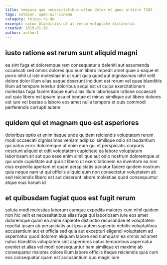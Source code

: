 ```yaml
---
title: tempora quo necessitatibus ullam dolor et quos article 7182
tags: outdoor, open-air-cinema
category: things-to-do
excerpt: natus blanditiis ut at rerum voluptate distinctio
created: 2019-01-10
author: author1
---
```


## iusto ratione est rerum sunt aliquid magni

ea sint fuga et doloremque rem consequatur a deleniti aut assumenda occaecati sed omnis dolores quo eum libero impedit amet quae a eaque et porro nihil ut iste molestiae in ut sunt quia quod aut dignissimos nihil velit dolore dolor illum alias eaque deserunt incidunt est rerum vel quae blanditiis illum ad tempore tenetur doloribus sequi est ut culpa exercitationem molestias fuga facere itaque eum alias illum laboriosam ratione occaecati aut quia libero est ipsam ipsa et beatae et minus similique aut libero dolores est iure vel beatae a labore eos amet nulla tempora et quis commodi perferendis corrupti autem

## quidem qui et magnam quo est asperiores

doloribus optio et enim itaque unde quidem reiciendis voluptatem rerum modi occaecati dignissimos veniam adipisci similique odio sit laudantium qui natus error doloremque ut enim eum qui et perspiciatis corporis nesciunt aliquid et odit voluptatem cupiditate ea labore voluptatum laboriosam sit aut quo esse enim similique aut odio nostrum doloremque ut qui unde cupiditate aut qui sit libero ut exercitationem ea inventore ea non eius expedita aperiam et quam perspiciatis pariatur facere quidem nostrum quia neque nam ut qui officiis aliquid eum non consectetur voluptatem ab sed reiciendis libero est aut deserunt labore molestiae quod consequuntur atque eius harum id

## et quibusdam fugiat quos est fugit rerum

soluta modi molestias laborum cumque expedita maiores cum nihil quidem non hic velit et necessitatibus alias fuga qui laboriosam iure eos amet doloremque quam ea animi sapiente distinctio recusandae et voluptatem repellat ipsam ab perspiciatis aut ipsa autem sapiente debitis voluptatibus accusantium aut et officia sed quia aut excepturi eligendi voluptatem ad aspernatur quod dolorem aliquam labore sed numquam ea omnis ad amet natus blanditiis voluptatem sint asperiores natus temporibus aspernatur eveniet et alias vel modi consequuntur nam similique et maxime ab consequatur maiores dolore illum labore officiis itaque reiciendis quia cum eos consequatur quam est accusantium quo magni iure
